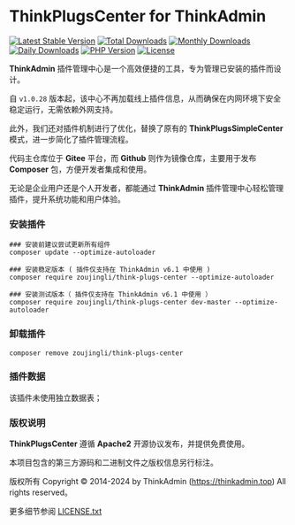# ThinkPlugsCenter for ThinkAdmin

[![Latest Stable Version](https://poser.pugx.org/zoujingli/think-plugs-center/v/stable)](https://packagist.org/packages/zoujingli/think-plugs-center)
[![Total Downloads](https://poser.pugx.org/zoujingli/think-plugs-center/downloads)](https://packagist.org/packages/zoujingli/think-plugs-center)
[![Monthly Downloads](https://poser.pugx.org/zoujingli/think-plugs-center/d/monthly)](https://packagist.org/packages/zoujingli/think-plugs-center)
[![Daily Downloads](https://poser.pugx.org/zoujingli/think-plugs-center/d/daily)](https://packagist.org/packages/zoujingli/think-plugs-center)
[![PHP Version](https://thinkadmin.top/static/icon/php-7.1.svg)](https://thinkadmin.top)
[![License](https://thinkadmin.top/static/icon/license-apache2.svg)](https://www.apache.org/licenses/LICENSE-2.0)

**ThinkAdmin** 插件管理中心是一个高效便捷的工具，专为管理已安装的插件而设计。

自 `v1.0.28` 版本起，该中心不再加载线上插件信息，从而确保在内网环境下安全稳定运行，无需依赖外网支持。

此外，我们还对插件机制进行了优化，替换了原有的 **ThinkPlugsSimpleCenter** 模式，进一步简化了插件管理流程。

代码主仓库位于 **Gitee** 平台，而 **Github** 则作为镜像仓库，主要用于发布 **Composer** 包，方便开发者集成和使用。

无论是企业用户还是个人开发者，都能通过 **ThinkAdmin** 插件管理中心轻松管理插件，提升系统功能和用户体验。

### 安装插件

```shell
### 安装前建议尝试更新所有组件
composer update --optimize-autoloader

### 安装稳定版本 ( 插件仅支持在 ThinkAdmin v6.1 中使用 )
composer require zoujingli/think-plugs-center --optimize-autoloader

### 安装测试版本（ 插件仅支持在 ThinkAdmin v6.1 中使用 ）
composer require zoujingli/think-plugs-center dev-master --optimize-autoloader
```

### 卸载插件

```shell
composer remove zoujingli/think-plugs-center
```

### 插件数据

该插件未使用独立数据表；

### 版权说明

**ThinkPlugsCenter** 遵循 **Apache2** 开源协议发布，并提供免费使用。

本项目包含的第三方源码和二进制文件之版权信息另行标注。

版权所有 Copyright © 2014-2024 by ThinkAdmin (https://thinkadmin.top) All rights reserved。

更多细节参阅 [LICENSE.txt](license)
